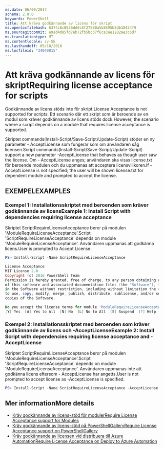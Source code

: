 ```yaml
---
ms.date: 06/09/2017
schema: 2.0.0
keywords: PowerShell
title: Att kräva godkännande av licens för skript
ms.openlocfilehash: 6374c8c8536dd0c8f27580a5b8895b8db18424f9
ms.sourcegitcommit: e9ad4d85fd7eb72fb5bc37f6ca3ae1282ae3c6d7
ms.translationtype: MT
ms.contentlocale: sv-SE
ms.lasthandoff: 05/10/2018
ms.locfileid: "34049015"
---
```

# <a name="requiring-license-acceptance-for-scripts"></a><span data-ttu-id="72a1a-103">Att kräva godkännande av licens för skript</span><span class="sxs-lookup"><span data-stu-id="72a1a-103">Requiring license acceptance for scripts</span></span>

<span data-ttu-id="72a1a-104">Godkännande av licens stöds inte för skript.</span><span class="sxs-lookup"><span data-stu-id="72a1a-104">License Acceptance is not supported for scripts.</span></span> <span data-ttu-id="72a1a-105">Ett scenario där ett skript som är beroende av en modul som kräver godkännande av licens stöds dock.</span><span class="sxs-lookup"><span data-stu-id="72a1a-105">However, the scenario where a script depends on a module that requires license acceptance is supported.</span></span>

<span data-ttu-id="72a1a-106">Skriptet commands(Install-Script/Save-Script/Update-Script) stöder en ny parameter - AcceptLicense som fungerar som om användaren såg licensen.</span><span class="sxs-lookup"><span data-stu-id="72a1a-106">Script commands(Install-Script/Save-Script/Update-Script) support a new parameter -AcceptLicense that behaves as though user saw the license.</span></span> <span data-ttu-id="72a1a-107">Om - AcceptLicense anges; användaren ska visas license.txt för beroende modulen och du uppmanas att acceptera licensvillkoren.</span><span class="sxs-lookup"><span data-stu-id="72a1a-107">If -AcceptLicense is not specified; the user will be shown license.txt for dependent module and prompted to accept the license.</span></span>

## <a name="examples"></a><span data-ttu-id="72a1a-108">EXEMPEL</span><span class="sxs-lookup"><span data-stu-id="72a1a-108">EXAMPLES</span></span>

### <a name="example-1-install-script-with-dependencies-requiring-license-acceptance"></a><span data-ttu-id="72a1a-109">Exempel 1: Installationsskriptet med beroenden som kräver godkännande av licens</span><span class="sxs-lookup"><span data-stu-id="72a1a-109">Example 1: Install Script with dependencies requiring license acceptance</span></span>

<span data-ttu-id="72a1a-110">Skriptet ScriptRequireLicenseAcceptance beror på modulen 'ModuleRequireLicenseAcceptance'.</span><span class="sxs-lookup"><span data-stu-id="72a1a-110">Script 'ScriptRequireLicenseAcceptance' depends on module 'ModuleRequireLicenseAcceptance'.</span></span> <span data-ttu-id="72a1a-111">Användaren uppmanas att godkänna licens.</span><span class="sxs-lookup"><span data-stu-id="72a1a-111">User is prompted to Accept License.</span></span>

```PowerShell
PS> Install-Script -Name ScriptRequireLicenseAcceptance

License Acceptance
MIT License 2.0
Copyright (c) 2016 PowerShell Team
Permission is hereby granted, free of charge, to any person obtaining a copy
of this software and associated documentation files (the "Software"), to deal
in the Software without restriction, including without limitation the rights
to use, copy, modify, merge, publish, distribute, sublicense, and/or sell
copies of the Software.

Do you accept the license terms for module 'ModuleRequireLicenseAcceptance'.
[Y] Yes  [A] Yes to All  [N] No  [L] No to All  [S] Suspend  [?] Help (default is "N"):
```

### <a name="example-2-install-script-with-dependencies-requiring-license-acceptance-and--acceptlicense"></a><span data-ttu-id="72a1a-112">Exempel 2: Installationsskriptet med beroenden som kräver godkännande av licens och -AcceptLicense</span><span class="sxs-lookup"><span data-stu-id="72a1a-112">Example 2: Install Script with dependencies requiring license acceptance and -AcceptLicense</span></span>

<span data-ttu-id="72a1a-113">Skriptet ScriptRequireLicenseAcceptance beror på modulen 'ModuleRequireLicenseAcceptance'.</span><span class="sxs-lookup"><span data-stu-id="72a1a-113">Script 'ScriptRequireLicenseAcceptance' depends on module 'ModuleRequireLicenseAcceptance'.</span></span> <span data-ttu-id="72a1a-114">Användaren uppmanas inte att godkänna licens eftersom - AcceptLicense har angetts.</span><span class="sxs-lookup"><span data-stu-id="72a1a-114">User is not prompted to accept license as -AcceptLicense is specified.</span></span>

```PowerShell
PS> Install-Script -Name ScriptRequireLicenseAcceptance -AcceptLicense
```

## <a name="more-details"></a><span data-ttu-id="72a1a-115">Mer information</span><span class="sxs-lookup"><span data-stu-id="72a1a-115">More details</span></span>

- [<span data-ttu-id="72a1a-116">Kräv godkännande av licens-stöd för moduler</span><span class="sxs-lookup"><span data-stu-id="72a1a-116">Require License Acceptance support for Modules</span></span>](module-license-acceptance.md)
- [<span data-ttu-id="72a1a-117">Kräv godkännande av licens-stöd på PowerShellGallery</span><span class="sxs-lookup"><span data-stu-id="72a1a-117">Require License Acceptance support on PowerShellGallery</span></span>](../how-to/working-with-items/items-that-require-license-acceptance.md)
- [<span data-ttu-id="72a1a-118">Kräv godkännande av licensen vid distribuera till Azure Automation</span><span class="sxs-lookup"><span data-stu-id="72a1a-118">Require License Acceptance on Deploy to Azure Automation</span></span>](../how-to/working-with-items/deploy-to-azure-automation.md)